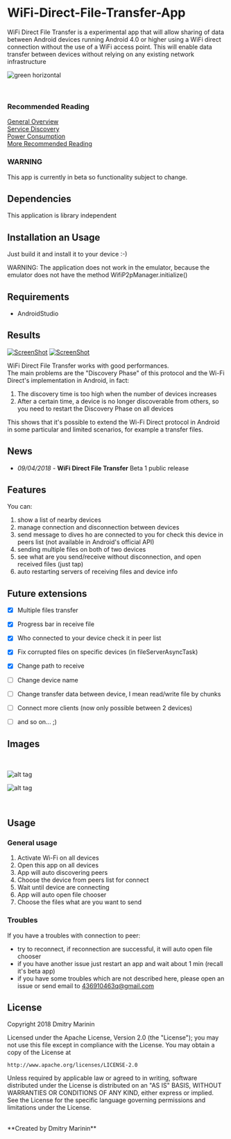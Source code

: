 # WiFi-Direct-File-Transfer-App
WiFi Direct File Transfer is a experimental app that will allow sharing of data between Android devices running Android 4.0 or higher using a WiFi direct connection without the use of a WiFi access point. This will enable data transfer between devices without relying on any existing network infrastructure
<br>

![green horizontal](https://user-images.githubusercontent.com/34623610/42958461-7cfcda86-8b7d-11e8-8ec7-ea3242eb6862.png)


<br>

### Recommended Reading

[General Overview](http://developer.android.com/guide/topics/connectivity/wifip2p.html)  
[Service Discovery](http://developer.android.com/training/connect-devices-wirelessly/nsd-wifi-direct.html)  
[Power Consumption](http://www.drjukka.com/blog/wordpress/?p=95)  
[More Recommended Reading](http://www.drjukka.com/blog/wordpress/?p=81)

### WARNING

This app is currently in beta so functionality subject to change.

## Dependencies

This application is library independent

## Installation an Usage

Just build it and install it to your device :-)

WARNING: The application does not work in the emulator, because the emulator does not have the method WifiP2pManager.initialize()

## Requirements
- AndroidStudio

## Results

[![ScreenShot](https://img.youtube.com/vi/WJID7NYT0GY/0.jpg)](https://www.youtube.com/watch?v=WJID7NYT0GY)
[![ScreenShot](https://img.youtube.com/vi/NezpvBeRgrw/0.jpg)](https://www.youtube.com/watch?v=NezpvBeRgrw)

WiFi Direct File Transfer works with good performances.<br/>
The main problems are the "Discovery Phase" of this protocol and the Wi-Fi Direct's implementation in Android, in fact:<br/>
1. The discovery time is too high when the number of devices increases <br/>
2. After a certain time, a device is no longer discoverable from others, so you need to restart the Discovery Phase on all devices <br/>

This shows that it's possible to extend the Wi-Fi Direct protocol in Android in some particular and limited scenarios, for example a transfer files.

## News
- *09/04/2018* - **WiFi Direct File Transfer** Beta 1 public release


## Features
You can:<br/>
1. show a list of nearby devices<br/>
2. manage connection and disconnection between devices<br/>
3. send message to dives ho are connected to you for check this device in peers list (not available in Android's official API)<br/>
4. sending multiple files on both of two devices<br/>
5. see what are you send/receive without disconnection, and open received files (just tap)<br/>
6. auto restarting servers of receiving files and device info

## Future extensions
- [x] Multiple files transfer
- [x] Progress bar in receive file
- [x] Who connected to your device check it in peer list
- [x] Fix corrupted files on specific devices (in fileServerAsyncTask)
- [x] Change path to receive
- [ ] Change device name
- [ ] Change transfer data between device, I mean read/write file by chunks
- [ ] Connect more clients (now only possible between 2 devices)
- [ ] and so on... ;)


## Images
<br/>

![alt tag](https://image.ibb.co/dH6ZUx/Screenshot_2018_04_09_00_29_52_964_com_app_wi_fi_direct.png)

![alt tag](https://image.ibb.co/hsOEUx/Screenshot_2018_04_09_00_30_08.png)

<br/>

## Usage
### General usage
1. Activate Wi-Fi on all devices
2. Open this app on all devices
3. App will auto discovering peers
4. Сhoose the device from peers list for connect
5. Wait until device are connecting
6. App will auto open file chooser
7. Choose the files what are you want to send

### Troubles

If you have a troubles with connection to peer:

- try to reconnect, if reconnection are successful, it will auto open file chooser
- if you have another issue just restart an app and wait about 1 min (recall it's beta app)
- if you have some troubles which are not described here, please open an issue or send email to 436910463q@gmail.com


## License

Copyright 2018 Dmitry Marinin

Licensed under the Apache License, Version 2.0 (the "License");
you may not use this file except in compliance with the License.
You may obtain a copy of the License at

    http://www.apache.org/licenses/LICENSE-2.0

Unless required by applicable law or agreed to in writing, software
distributed under the License is distributed on an "AS IS" BASIS,
WITHOUT WARRANTIES OR CONDITIONS OF ANY KIND, either express or implied.
See the License for the specific language governing permissions and
limitations under the License.

<br/>
**Created by Dmitry Marinin**
